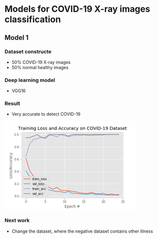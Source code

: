 # Models for COVID-19 X-ray images classification

## Model 1
### **Dataset constructe**
- 50% COVID-19 X-ray images
- 50% normal healthy images

### **Deep learning model**
- VGG16

### **Result**
- Very accurate to detect COVID-19 

![avatar](/performance.png)

### Next work
- Change the dataset, where the negative dataset contains other illness
